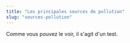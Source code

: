```yaml
---
title: "Les principales sources de pollution" 
slug: "sources-pollution"
---
```


Comme vous pouvez le voir, il s'agit d'un test.
